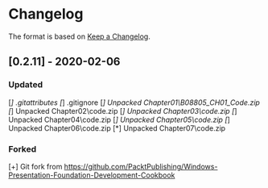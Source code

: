 # Changelog

The format is based on [Keep a Changelog](https://keepachangelog.com/en/1.0.0/).

## [0.2.11] - 2020-02-06
### Updated
  [*] .gitattributes
  [*] .gitignore
  [*] Unpacked Chapter01\B08805_CH01_Code.zip
  [*] Unpacked Chapter02\code.zip
  [*] Unpacked Chapter03\code.zip
  [*] Unpacked Chapter04\code.zip
  [*] Unpacked Chapter05\code.zip
  [*] Unpacked Chapter06\code.zip
  [*] Unpacked Chapter07\code.zip
### Forked
  [+] Git fork from https://github.com/PacktPublishing/Windows-Presentation-Foundation-Development-Cookbook
